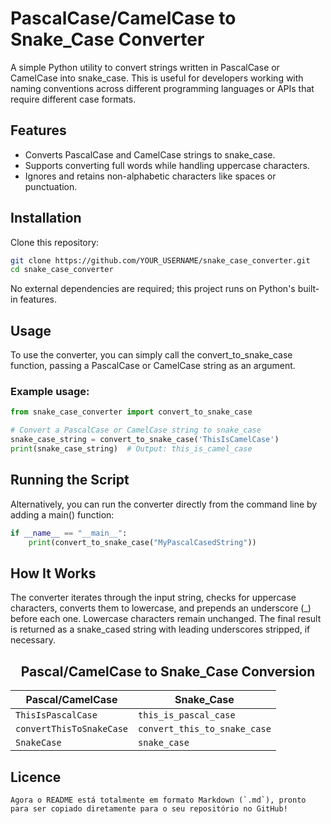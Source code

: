 # PascalCase/CamelCase to Snake_Case Converter

A simple Python utility to convert strings written in PascalCase or CamelCase into snake_case. This is useful for developers working with naming conventions across different programming languages or APIs that require different case formats.

## Features

- Converts PascalCase and CamelCase strings to snake_case.
- Supports converting full words while handling uppercase characters.
- Ignores and retains non-alphabetic characters like spaces or punctuation.

## Installation

Clone this repository:

```bash
git clone https://github.com/YOUR_USERNAME/snake_case_converter.git
cd snake_case_converter
```
No external dependencies are required; this project runs on Python's built-in features.

## Usage
To use the converter, you can simply call the convert_to_snake_case function, passing a PascalCase or CamelCase string as an argument.

<h3>Example usage:</h3>

```py
from snake_case_converter import convert_to_snake_case

# Convert a PascalCase or CamelCase string to snake_case
snake_case_string = convert_to_snake_case('ThisIsCamelCase')
print(snake_case_string)  # Output: this_is_camel_case
```

<h2>Running the Script</h2>
<p>Alternatively, you can run the converter directly from the command line by adding a main() function:</p>

```py
if __name__ == "__main__":
    print(convert_to_snake_case("MyPascalCasedString"))
```
<h2>How It Works</h2>
The converter iterates through the input string, checks for uppercase characters, converts them to lowercase, and prepends an underscore (_) before each one. Lowercase characters remain unchanged. The final result is returned as a snake_cased string with leading underscores stripped, if necessary.

<h2 style="text-align: center;">Pascal/CamelCase to Snake_Case Conversion</h2>

 | Pascal/CamelCase           | Snake_Case           |
|----------------------------|----------------------|
| `ThisIsPascalCase`          | `this_is_pascal_case`|
| `convertThisToSnakeCase`    | `convert_this_to_snake_case` |
| `SnakeCase`                 | `snake_case`         |

<h2>Licence</h2>

```less
Agora o README está totalmente em formato Markdown (`.md`), pronto para ser copiado diretamente para o seu repositório no GitHub!

```
